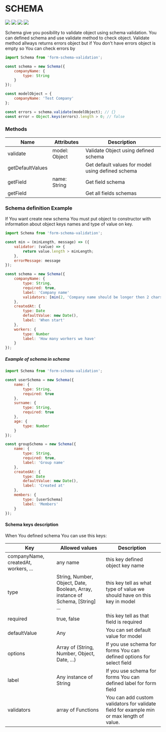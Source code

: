 # SCHEMA

<img src="https://img.shields.io/badge/build-passing-brightgreen.svg" />
<img src="https://img.shields.io/badge/coverage-100%25-brightgreen.svg" />
<img src="https://img.shields.io/badge/license-MIT-blue.svg" />
<img src="https://img.shields.io/badge/npm-v1.0.9-blue.svg" />

Schema give you posibility to validate object using schema validation. You can defined schema and use validate method to check object. Validate method allways returns errors object but if You don't have errors object is empty so You can check errors by 
```js
import Schema from 'form-schema-validation';

const schema = new Schema({
    companyName: {
        type: String
    }
});

const modelObject = {
    companyName: 'Test Company'
};

const errors = schema.validate(modelObject); // {}
const error = Object.keys(errors).length > 0; // false
```

### Methods

| Name | Attributes | Description |
|---|---|---|
| validate | model: Object | Validate Object using defined schema |
| getDefaultValues |  | Get default values for model using defined schema |
| getField | name: String | Get field schema |
| getField |  | Get all fields schemas |

### Schema definition Example

If You want create new schema You must put object to constructor with information about object keys names and type of value on key.

```js
import Schema from 'form-schema-validation';

const min = (minLength, message) => ({
    validator: (value) => {
        return value.length > minLength;
    },
    errorMessage: message
});

const schema = new Schema({
    companyName: {
        type: String,
        required: true,
        label: 'Company name'
        validators: [min(2, 'Company name should be longer then 2 chars')]
    },
    createdAt: {
        type: Date
        defaultValue: new Date(),
        label: 'When start'
    },
    workers: {
        type: Number
        label: 'How many workers we have'
    }
});
```

##### Example of schema in schema

```js
import Schema from 'form-schema-validation';

const userSchema = new Schema({
    name: {
        type: String,
        required: true
    },
    surname: {
        type: String,
        required: true
    },
    age: {
        type: Number
    }
});

const groupSchema = new Schema({
    name: {
        type: String,
        required: true,
        label: 'Group name'
    },
    createdAt: {
        type: Date
        defaultValue: new Date(),
        label: 'Created at'
    },
    members: {
        type: [userSchema]
        label: 'Members'
    }
});
```

#### Schema keys description

When You defined schema You can use this keys: 

| Key | Allowed values | Description |
|---|---|---|
| companyName, createdAt, workers, ... | any name | this key defined object key name |
| type | String, Number, Object, Date, Boolean, Array, instance of Schema, [String] ... | this key tell as what type of value we should have on this key in model |
| required | true, false | this key tell as that field is required |
| defaultValue | Any | You can set default value for model |
| options | Array of (String, Number, Object, Date, ...) | If you use schema for forms You can defined options for select field |
| label | Any instance of String | If you use schema for forms You can defined label for form field |
| validators | array of Functions | You can add custom validators for validate field for example min or max length of value. |

